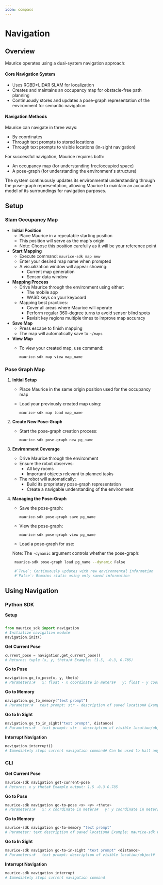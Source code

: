 ```yaml
---
icon: compass
---
```


# Navigation

## Overview

Maurice operates using a dual-system navigation approach:

#### **Core Navigation System**

* Uses RGBD+LiDAR SLAM for localization
* Creates and maintains an occupancy map for obstacle-free path planning
* Continuously stores and updates a pose-graph representation of the environment for semantic navigation

#### **Navigation Methods**

&#x20;Maurice can navigate in three ways:

* By coordinates
* Through text prompts to stored locations
* Through text prompts to visible locations (in-sight navigation)

For successful navigation, Maurice requires both:

* An occupancy map (for understanding free/occupied space)
* A pose-graph (for understanding the environment's structure)

The system continuously updates its environmental understanding through the pose-graph representation, allowing Maurice to maintain an accurate model of its surroundings for navigation purposes.

## Setup

### Slam Occupancy Map

* **Initial Position**
  * Place Maurice in a repeatable starting position
  * This position will serve as the map's origin
  * Note: Choose this position carefully as it will be your reference point
* **Start Mapping**
  * Execute command: `maurice-sdk map new`
  * Enter your desired map name when prompted
  * A visualization window will appear showing:
    * Current map generation
    * Sensor data window
* **Mapping Process**
  * Drive Maurice through the environment using either:
    * The mobile app
    * WASD keys on your keyboard
  * Mapping best practices:
    * Cover all areas where Maurice will operate
    * Perform regular 360-degree turns to avoid sensor blind spots
    * Revisit key regions multiple times to improve map accuracy
* **Save Map**
  * Press escape to finish mapping
  * The map will automatically save to `~/maps`
* **View Map**
  *   To view your created map, use command:

      ```bash
      maurice-sdk map view map_name
      ```

### Pose Graph Map

1. **Initial Setup**
   * Place Maurice in the same origin position used for the occupancy map
   *   Load your previously created map using:

       ```
       maurice-sdk map load map_name
       ```
2. **Create New Pose-Graph**
   *   Start the pose-graph creation process:

       ```
       maurice-sdk pose-graph new pg_name
       ```
3. **Environment Coverage**
   * Drive Maurice through the environment
   * Ensure the robot observes:
     * All key rooms
     * Important objects relevant to planned tasks
   * The robot will automatically:
     * Build its proprietary pose-graph representation
     * Create a navigable understanding of the environment
4.  **Managing the Pose-Graph**

    *   Save the pose-graph:

        ```
        maurice-sdk pose-graph save pg_name
        ```
    *   View the pose-graph:

        ```
        maurice-sdk pose-graph view pg_name
        ```
    * Load a pose-graph for use:

    Note: The `-dynamic` argument controls whether the pose-graph:

    ```sh
     maurice-sdk pose-graph load pg_name --dynamic False
     
     #`True`: Continuously updates with new environmental information
     #`False`: Remains static using only saved information
    ```

## Using Navigation

### Python SDK

**Setup**

```python

from maurice_sdk import navigation
# Initialize navigation module
navigation.init()
```

**Get Current Pose**

```python
current_pose = navigation.get_current_pose()
# Returns: tuple (x, y, theta)# Example: (1.5, -0.3, 0.785)
```

**Go to Pose**

```python
navigation.go_to_pose(x, y, theta)
# Parameters:#   x: float - x coordinate in meters#   y: float - y coordinate in meters#   theta: float - orientation in radians
```

**Go to Memory**

```python
navigation.go_to_memory("text prompt")
# Parameter:#   text prompt: str - description of saved location# Example: navigation.go_to_memory("kitchen counter")
```

**Go to In Sight**

```python
navigation.go_to_in_sight("text prompt", distance)
# Parameters:#   text prompt: str - description of visible location/object#   distance: float - desired distance from object in meters# Example: navigation.go_to_in_sight("blue chair", 0.5)
```

**Interrupt Navigation**

```python
navigation.interrupt()
# Immediately stops current navigation command# Can be used to halt any ongoing navigation task
```

### CLI

**Get Current Pose**

```bash
maurice-sdk navigation get-current-pose
# Returns: x y theta# Example output: 1.5 -0.3 0.785
```

**Go to Pose**

```bash
maurice-sdk navigation go-to-pose <x> <y> <theta>
# Parameters:#   x: x coordinate in meters#   y: y coordinate in meters#   theta: orientation in radians# Example: maurice-sdk navigation go-to-pose 1.5 -0.3 0.785
```

**Go to Memory**

```bash
maurice-sdk navigation go-to-memory "text prompt"
# Parameter: text description of saved location# Example: maurice-sdk navigation go-to-memory "kitchen counter"
```

**Go to In Sight**

```bash
maurice-sdk navigation go-to-in-sight "text prompt" <distance>
# Parameters:#   text prompt: description of visible location/object#   distance: desired distance from object in meters# Example: maurice-sdk navigation go-to-in-sight "blue chair" 0.5
```

**Interrupt Navigation**

```bash
maurice-sdk navigation interrupt
# Immediately stops current navigation command
```
